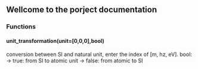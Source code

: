 ## Wellcome to the porject documentation



### Functions
#### unit_transformation(unit=[0,0,0],bool)
conversion between SI and natural unit, enter the index of [m, hz, eV].
bool: -> true: from SI to atomic unit
      -> false: from atomic to SI



```markdown

```

